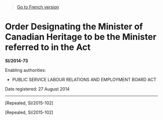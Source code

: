 > [Go to French version](/fr/Règlements/Textes%20réglementaires/2014/73.md)

# Order Designating the Minister of Canadian Heritage to be the Minister referred to in the Act

**SI/2014-73**

Enabling authorities: 
- PUBLIC SERVICE LABOUR RELATIONS AND EMPLOYMENT BOARD ACT

Date registered: 27 August 2014

----------


[Repealed, SI/2015-102]

[Repealed, SI/2015-102]


